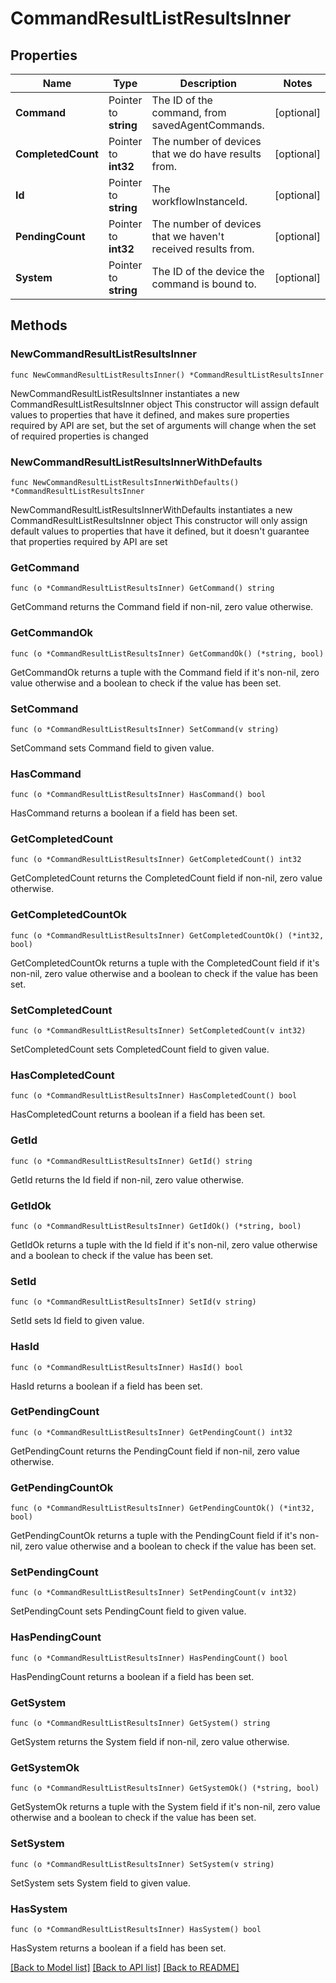# CommandResultListResultsInner

## Properties

Name | Type | Description | Notes
------------ | ------------- | ------------- | -------------
**Command** | Pointer to **string** | The ID of the command, from savedAgentCommands. | [optional] 
**CompletedCount** | Pointer to **int32** | The number of devices that we do have results from. | [optional] 
**Id** | Pointer to **string** | The workflowInstanceId. | [optional] 
**PendingCount** | Pointer to **int32** | The number of devices that we haven&#39;t received results from. | [optional] 
**System** | Pointer to **string** | The ID of the device the command is bound to. | [optional] 

## Methods

### NewCommandResultListResultsInner

`func NewCommandResultListResultsInner() *CommandResultListResultsInner`

NewCommandResultListResultsInner instantiates a new CommandResultListResultsInner object
This constructor will assign default values to properties that have it defined,
and makes sure properties required by API are set, but the set of arguments
will change when the set of required properties is changed

### NewCommandResultListResultsInnerWithDefaults

`func NewCommandResultListResultsInnerWithDefaults() *CommandResultListResultsInner`

NewCommandResultListResultsInnerWithDefaults instantiates a new CommandResultListResultsInner object
This constructor will only assign default values to properties that have it defined,
but it doesn't guarantee that properties required by API are set

### GetCommand

`func (o *CommandResultListResultsInner) GetCommand() string`

GetCommand returns the Command field if non-nil, zero value otherwise.

### GetCommandOk

`func (o *CommandResultListResultsInner) GetCommandOk() (*string, bool)`

GetCommandOk returns a tuple with the Command field if it's non-nil, zero value otherwise
and a boolean to check if the value has been set.

### SetCommand

`func (o *CommandResultListResultsInner) SetCommand(v string)`

SetCommand sets Command field to given value.

### HasCommand

`func (o *CommandResultListResultsInner) HasCommand() bool`

HasCommand returns a boolean if a field has been set.

### GetCompletedCount

`func (o *CommandResultListResultsInner) GetCompletedCount() int32`

GetCompletedCount returns the CompletedCount field if non-nil, zero value otherwise.

### GetCompletedCountOk

`func (o *CommandResultListResultsInner) GetCompletedCountOk() (*int32, bool)`

GetCompletedCountOk returns a tuple with the CompletedCount field if it's non-nil, zero value otherwise
and a boolean to check if the value has been set.

### SetCompletedCount

`func (o *CommandResultListResultsInner) SetCompletedCount(v int32)`

SetCompletedCount sets CompletedCount field to given value.

### HasCompletedCount

`func (o *CommandResultListResultsInner) HasCompletedCount() bool`

HasCompletedCount returns a boolean if a field has been set.

### GetId

`func (o *CommandResultListResultsInner) GetId() string`

GetId returns the Id field if non-nil, zero value otherwise.

### GetIdOk

`func (o *CommandResultListResultsInner) GetIdOk() (*string, bool)`

GetIdOk returns a tuple with the Id field if it's non-nil, zero value otherwise
and a boolean to check if the value has been set.

### SetId

`func (o *CommandResultListResultsInner) SetId(v string)`

SetId sets Id field to given value.

### HasId

`func (o *CommandResultListResultsInner) HasId() bool`

HasId returns a boolean if a field has been set.

### GetPendingCount

`func (o *CommandResultListResultsInner) GetPendingCount() int32`

GetPendingCount returns the PendingCount field if non-nil, zero value otherwise.

### GetPendingCountOk

`func (o *CommandResultListResultsInner) GetPendingCountOk() (*int32, bool)`

GetPendingCountOk returns a tuple with the PendingCount field if it's non-nil, zero value otherwise
and a boolean to check if the value has been set.

### SetPendingCount

`func (o *CommandResultListResultsInner) SetPendingCount(v int32)`

SetPendingCount sets PendingCount field to given value.

### HasPendingCount

`func (o *CommandResultListResultsInner) HasPendingCount() bool`

HasPendingCount returns a boolean if a field has been set.

### GetSystem

`func (o *CommandResultListResultsInner) GetSystem() string`

GetSystem returns the System field if non-nil, zero value otherwise.

### GetSystemOk

`func (o *CommandResultListResultsInner) GetSystemOk() (*string, bool)`

GetSystemOk returns a tuple with the System field if it's non-nil, zero value otherwise
and a boolean to check if the value has been set.

### SetSystem

`func (o *CommandResultListResultsInner) SetSystem(v string)`

SetSystem sets System field to given value.

### HasSystem

`func (o *CommandResultListResultsInner) HasSystem() bool`

HasSystem returns a boolean if a field has been set.


[[Back to Model list]](../README.md#documentation-for-models) [[Back to API list]](../README.md#documentation-for-api-endpoints) [[Back to README]](../README.md)


